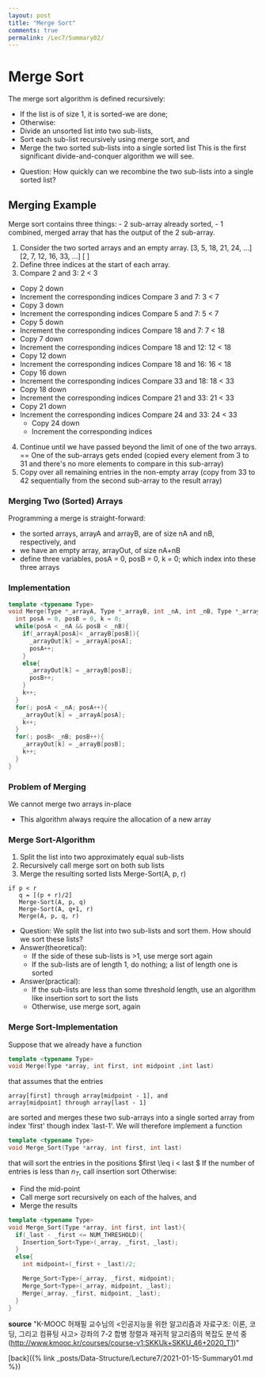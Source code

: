 ```yaml
---
layout: post
title: "Merge Sort"
comments: true
permalink: /Lec7/Summary02/
---
```

# Merge Sort
The merge sort algorithm is defined recursively:
 - If the list is of size 1, it is sorted-we are done;
 - Otherwise:
  - Divide an unsorted list into two sub-lists,
  - Sort each sub-list recursively using merge sort, and
  - Merge the two sorted sub-lists into a single sorted list
This is the first significant divide-and-conquer algorithm we will see.
* Question: How quickly can we recombine the two sub-lists into a single sorted list?
## Merging Example
Merge sort contains three things:
      - 2 sub-array already sorted,
      - 1 combined, merged array that has the output of the 2 sub-array.  
1) Consider the two sorted arrays and an empty array.
[3, 5, 18, 21, 24, ...]
[2, 7, 12, 16, 33, ...]
[                     ]
2) Define three indices at the start of each array.
3) Compare 2 and 3: 2 < 3
  - Copy 2 down
  - Increment the corresponding indices
Compare 3 and 7: 3 < 7
  - Copy 3 down
  - Increment the corresponding indices
Compare 5 and 7: 5 < 7
  - Copy 5 down
  - Increment the corresponding indices
Compare 18 and 7: 7 < 18
  - Copy 7 down
  - Increment the corresponding indices
Compare 18 and 12: 12 < 18
  - Copy 12 down
  - Increment the corresponding indices
Compare 18 and 16: 16 < 18
  - Copy 16 down
  - Increment the corresponding indices
Compare 33 and 18: 18 < 33
  - Copy 18 down
  - Increment the corresponding indices
Compare 21 and 33: 21 < 33
  - Copy 21 down
  - Increment the corresponding indices
Compare 24 and 33: 24 < 33
    - Copy 24 down
    - Increment the corresponding indices
4) Continue until we have passed beyond the limit of one of the two arrays.
== One of the sub-arrays gets ended (copied every element from 3 to 31 and there's no more elements to compare in this sub-array)
5) Copy over all remaining entries in the non-empty array (copy from 33 to 42 sequentially from the second sub-array to the result array)  
### Merging Two (Sorted) Arrays
Programming a merge is straight-forward:
  - the sorted arrays, arrayA and arrayB, are of size nA and nB, respectively, and
  - we have an empty array, arrayOut, of size nA+nB
  - define three variables, posA = 0, posB = 0, k = 0; which index into these three arrays
### Implementation
```cpp
template <typename Type>
void Merge(Type *_arrayA, Type *_arrayB, int _nA, int _nB, Type *_arrayOut){
  int posA = 0, posB = 0, k = 0;
  while(posA < _nA && posB < _nB){
    if(_arrayA[posA]< _arrayB[posB]){
      _arrayOut[k] = _arrayA[posA];
      posA++;
    }
    else{
      _arrayOut[k] = _arrayB[posB];
      posB++;
    }
    k++;
  }
  for(; posA < _nA; posA++){
    _arrayOut[k] = _arrayA[posA];
    k++;
  }
  for(; posB< _nB; posB++){
    _arrayOut[k] = _arrayB[posB];
    k++;
  }
}
```
### Problem of Merging
We cannot merge two arrays in-place
  - This algorithm always require the allocation of a new array
### Merge Sort-Algorithm
1) Split the list into two approximately equal sub-lists
2) Recursively call merge sort on both sub lists
3) Merge the resulting sorted lists
Merge-Sort(A, p, r)
```
if p < r
   q = [(p + r)/2]
   Merge-Sort(A, p, q)
   Merge-Sort(A, q+1, r)
   Merge(A, p, q, r)
```
* Question:
We split the list into two sub-lists and sort them. How should we sort these lists?
* Answer(theoretical):
    - If the side of these sub-lists is >1, use merge sort again
    - If the sub-lists are of length 1, do nothing; a list of length one is sorted
* Answer(practical):
    - If the sub-lists are less than some threshold length, use an algorithm like insertion sort to sort the lists
    - Otherwise, use merge sort, again
### Merge Sort-Implementation
Suppose that we already have a function
```cpp
template <typename Type>
void Merge(Type *array, int first, int midpoint ,int last)
```    
that assumes that the entries
```
array[first] through array[midpoint - 1], and
array[midpoint] through array[last - 1]
```
are sorted and merges these two sub-arrays into a single sorted array from index 'first' though index 'last-1'.
We will therefore implement a function
```cpp
template <typename Type>
void Merge_Sort(Type *array, int first, int last)
```
that will sort the entries in the positions $first \leq i < last $
If the number of entries is less than $n_{T}$, call insertion sort
Otherwise:
  - Find the mid-point
  - Call merge sort recursively on each of the halves, and
  - Merge the results
```cpp
template <typename Type>
void Merge_Sort(Type *array, int first, int last){
  if(_last - _first <= NUM_THRESHOLD){
    Insertion_Sort<Type>(_array, _first, _last);
  }
  else{
    int midpoint=(_first + _last)/2;

    Merge_Sort<Type>(_array, _first, midpoint);
    Merge_Sort<Type>(_array, midpoint, _last);
    Merge(_array, _first, midpoint, _last);
  }  
}
```





**source**
"K-MOOC 허재필 교수님의 <인공지능을 위한 알고리즘과 자료구조: 이론, 코딩, 그리고 컴퓨팅 사고> 강좌의 7-2 합병 정렬과 재귀적 알고리즘의 복잡도 분석 중(http://www.kmooc.kr/courses/course-v1:SKKUk+SKKU_46+2020_T1)"


[back]({% link _posts/Data-Structure/Lecture7/2021-01-15-Summary01.md %})
